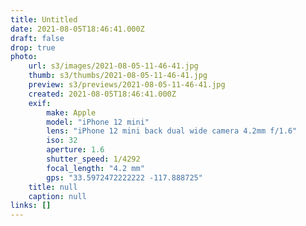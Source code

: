 ```yaml
---
title: Untitled
date: 2021-08-05T18:46:41.000Z
draft: false
drop: true
photo:
    url: s3/images/2021-08-05-11-46-41.jpg
    thumb: s3/thumbs/2021-08-05-11-46-41.jpg
    preview: s3/previews/2021-08-05-11-46-41.jpg
    created: 2021-08-05T18:46:41.000Z
    exif:
        make: Apple
        model: "iPhone 12 mini"
        lens: "iPhone 12 mini back dual wide camera 4.2mm f/1.6"
        iso: 32
        aperture: 1.6
        shutter_speed: 1/4292
        focal_length: "4.2 mm"
        gps: "33.5972472222222 -117.888725"
    title: null
    caption: null
links: []
---
```


